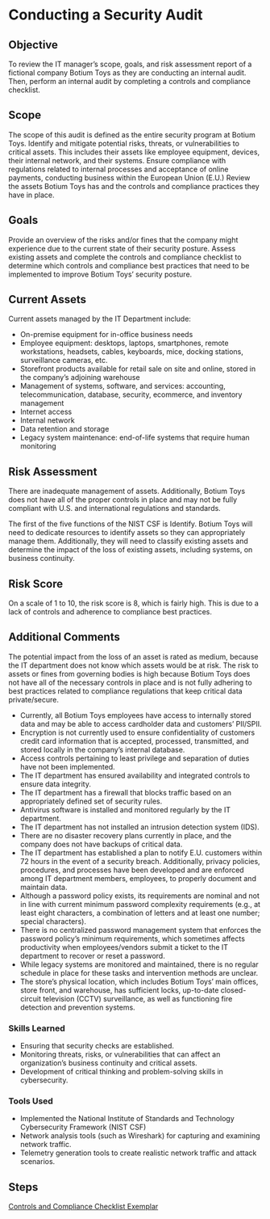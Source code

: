 # Conducting a Security Audit

## Objective  
To review the IT manager’s scope, goals, and risk assessment report of a fictional company Botium Toys as they are conducting an internal audit. Then, perform an internal audit by completing a controls and compliance checklist.

## Scope
The scope of this audit is defined as the entire security program at Botium Toys. Identify and mitigate potential risks, threats, or vulnerabilities to critical assets. This includes their assets like employee equipment, devices, their internal network, and their systems. Ensure compliance with regulations related to internal processes and acceptance of online payments, conducting business within the European Union (E.U.) Review the assets Botium Toys has and the controls and compliance practices they have in place.

## Goals
Provide an overview of the risks and/or fines that the company might experience due to the current state of their security posture. Assess existing assets and complete the controls and compliance checklist to determine which controls and compliance best practices that need to be implemented to improve Botium Toys’ security posture.

## Current Assets
Current assets managed by the IT Department include:
- On-premise equipment for in-office business needs
- Employee equipment: desktops, laptops, smartphones, remote workstations, headsets, cables, keyboards, mice, docking stations, surveillance cameras, etc.
- Storefront products available for retail sale on site and online, stored in the company’s adjoining warehouse
- Management of systems, software, and services: accounting, telecommunication, database, security, ecommerce, and inventory management
- Internet access
- Internal network
- Data retention and storage
- Legacy system maintenance: end-of-life systems that require human monitoring

## Risk Assessment
There are inadequate management of assets. Additionally, Botium Toys does not have all of the proper controls in place and may not be fully compliant with U.S. and international regulations and standards.

The first of the five functions of the NIST CSF is Identify. Botium Toys will need to dedicate resources to identify assets so they can appropriately manage them. Additionally, they will need to classify existing assets and determine the impact of the loss of existing assets, including systems, on business continuity.

## Risk Score
On a scale of 1 to 10, the risk score is 8, which is fairly high. This is due to a lack of controls and adherence to compliance best practices.

## Additional Comments
The potential impact from the loss of an asset is rated as medium, because the IT department does not know which assets would be at risk. The risk to assets or fines from governing bodies is high because Botium Toys does not have all of the necessary controls in place and is not fully adhering to best practices related to compliance regulations that keep critical data private/secure.
- Currently, all Botium Toys employees have access to internally stored data and may be able to access cardholder data and customers’ PII/SPII.
- Encryption is not currently used to ensure confidentiality of customers credit card information that is accepted, processed, transmitted, and stored locally in the company’s internal database.
- Access controls pertaining to least privilege and separation of duties have not been implemented.
- The IT department has ensured availability and integrated controls to ensure data integrity.
- The IT department has a firewall that blocks traffic based on an appropriately defined set of security rules.
- Antivirus software is installed and monitored regularly by the IT department.
- The IT department has not installed an intrusion detection system (IDS).
- There are no disaster recovery plans currently in place, and the company does not have backups of critical data.
- The IT department has established a plan to notify E.U. customers within 72 hours in the event of a security breach. Additionally, privacy policies, procedures, and processes have been developed and are enforced among IT department members, employees, to properly document and maintain data.
- Although a password policy exists, its requirements are nominal and not in line with current minimum password complexity requirements (e.g., at least eight characters, a combination of letters and at least one number; special characters).
- There is no centralized password management system that enforces the password policy’s minimum requirements, which sometimes
affects productivity when employees/vendors submit a ticket to the IT department to recover or reset a password.
- While legacy systems are monitored and maintained, there is no regular schedule in place for these tasks and intervention methods are unclear.
- The store’s physical location, which includes Botium Toys’ main offices, store front, and warehouse, has sufficient locks, up-to-date closed-circuit television (CCTV) surveillance, as well as functioning fire detection and prevention systems.

### Skills Learned

- Ensuring that security checks are established.
- Monitoring threats, risks, or vulnerabilities that can affect an organization’s business continuity and critical assets.
- Development of critical thinking and problem-solving skills in cybersecurity.

### Tools Used

- Implemented the National Institute of Standards and Technology Cybersecurity Framework (NIST CSF)
- Network analysis tools (such as Wireshark) for capturing and examining network traffic.
- Telemetry generation tools to create realistic network traffic and attack scenarios.

## Steps
<a href="https://docs.google.com/document/d/1Wu5maJVR65YER7_cQAlPMOFMkEQigkfvVIbVKaFDg4g/edit?usp=sharing">Controls and Compliance Checklist Exemplar</a>
